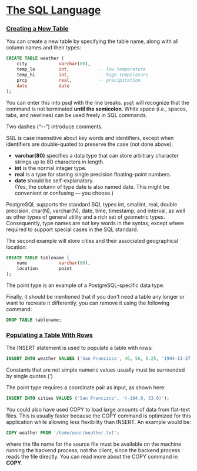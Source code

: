 # [The SQL Language](https://www.postgresql.org/docs/12/tutorial-sql-intro.html)

### [Creating a New Table](https://www.postgresql.org/docs/12/tutorial-table.html)
You can create a new table by specifying the table name, along with all column names and their types:
~~~sql
CREATE TABLE weather (
    city            varchar(80),
    temp_lo         int,           -- low temperature
    temp_hi         int,           -- high temperature
    prcp            real,          -- precipitation
    date            date
);
~~~

You can enter this into psql with the line breaks. 
`psql` will recognize that the command is not terminated **until the semicolon**.
White space (i.e., spaces, tabs, and newlines) can be used freely in SQL commands. 

Two dashes (“--”) introduce comments.

SQL is case insensitive about key words and identifiers, except when identifiers are double-quoted to preserve the case (not done above).

- **varchar(80)** specifies a data type that can store arbitrary character strings up to 80 characters in length. 
- **int** is the normal integer type. 
- **real** is a type for storing single precision floating-point numbers. 
- **date** should be self-explanatory.  
(Yes, the column of type date is also named date. This might be convenient or confusing — you choose.)

PostgreSQL supports the standard SQL types int, smallint, real, double precision, char(N), varchar(N), date, time, timestamp, and interval, 
as well as other types of general utility and a rich set of geometric types. 
Consequently, type names are not key words in the syntax, except where required to support special cases in the SQL standard.

The second example will store cities and their associated geographical location:
~~~sql
CREATE TABLE tablename (
    name            varchar(80),
    location        point
);
~~~
The point type is an example of a PostgreSQL-specific data type.

Finally, it should be mentioned that if you don't need a table any longer or want to recreate it differently, 
you can remove it using the following command:
~~~sql
DROP TABLE tablename;
~~~

### [Populating a Table With Rows](https://www.postgresql.org/docs/12/tutorial-populate.html)
The INSERT statement is used to populate a table with rows:
~~~sql
INSERT INTO weather VALUES ('San Francisco', 46, 50, 0.25, '1994-11-27');
~~~
Constants that are not simple numeric values usually must be surrounded by single quotes (')

The point type requires a coordinate pair as input, as shown here:
~~~sql
INSERT INTO cities VALUES ('San Francisco', '(-194.0, 53.0)');
~~~

You could also have used COPY to load large amounts of data from flat-text files. 
This is usually faster because the COPY command is optimized for this application while allowing less flexibility than INSERT. 
An example would be:

~~~sql
COPY weather FROM '/home/user/weather.txt';
~~~
where the file name for the source file must be available on the machine running the backend process, 
not the client, since the backend process reads the file directly. 
You can read more about the COPY command in **COPY**.